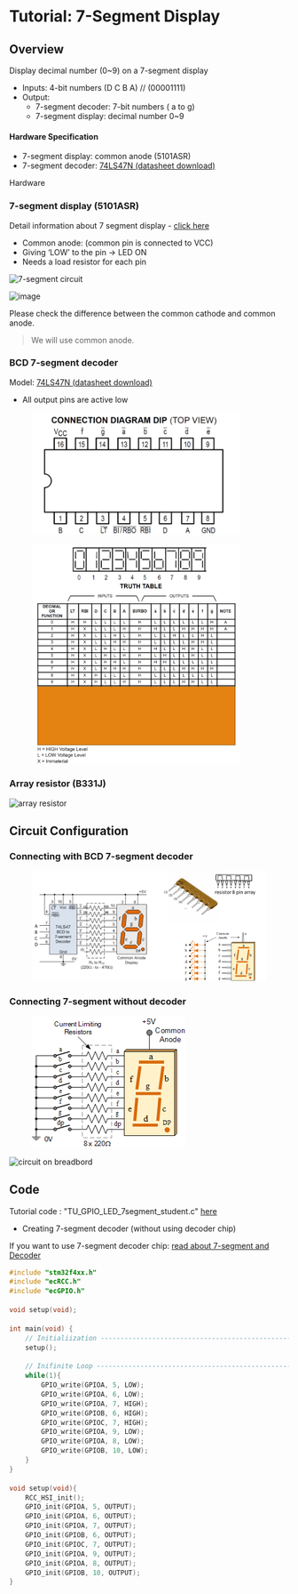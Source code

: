 # Tutorial: 7-Segment Display

##

## Overview

Display decimal number (0\~9) on a 7-segment display

* Inputs: 4-bit numbers (D C B A) // (00001111)&#x20;
* Output:&#x20;
  * 7-segment decoder: 7-bit numbers ( a to g)
  * &#x20;7-segment display: decimal number 0\~9



#### Hardware Specification&#x20;

* &#x20;7-segment display: common anode (5101ASR)
* &#x20;7-segment decoder: [74LS47N (datasheet download)](https://pdf1.alldatasheet.com/datasheet-pdf/download/5724/MOTOROLA/SN74LS47N.html)



Hardware

### 7-segment display (5101ASR)

Detail information about 7 segment display - [click here](https://www.electronics-tutorials.ws/combination/comb\_6.html)

* Common anode:  (common pin is connected to VCC)
* Giving ‘LOW’  to the pin ->  LED ON
* Needs a load resistor for each pin

![7-segment circuit](https://user-images.githubusercontent.com/91526930/192131110-2fc8e880-10ef-4034-a4a2-9de59ecd42c1.png)

![image](https://user-images.githubusercontent.com/91526930/192942501-63b87284-7c94-4863-8200-106baa02b907.png)

Please check the difference between the  common cathode and common anode.&#x20;

> We will use common anode.

###

### BCD 7-segment decoder

Model: [74LS47N (datasheet download)](https://pdf1.alldatasheet.com/datasheet-pdf/download/5724/MOTOROLA/SN74LS47N.html)

* All output pins are active low

<figure><img src="../../.gitbook/assets/image (1) (1) (1).png" alt="" width="375"><figcaption></figcaption></figure>

<figure><img src="../../.gitbook/assets/image (2).png" alt="" width="375"><figcaption></figcaption></figure>



###

### Array resistor (B331J)

![array resistor](https://user-images.githubusercontent.com/91526930/192131231-c6ae1c48-a236-43f8-9577-010ccd46eccc.png)

## Circuit Configuration

### Connecting with BCD 7-segment decoder

<figure><img src="../../.gitbook/assets/image (1).png" alt=""><figcaption></figcaption></figure>

### Connecting 7-segment without decoder

<figure><img src="../../.gitbook/assets/image.png" alt=""><figcaption></figcaption></figure>

![circuit on breadbord](https://user-images.githubusercontent.com/91526930/192194707-c62df336-9869-4de1-9d72-cb2355166989.png)



## Code

Tutorial code : "TU\_GPIO\_LED\_7segment\_student.c" [here](https://github.com/ykkimhgu/EC-student/tree/main/tutorial/tutorial-student)

* Creating 7-segment decoder  (without using decoder chip)

If you want to use 7-segment decoder chip: [ read about 7-segment and Decoder ](https://ykkim.gitbook.io/ec/stm32-m4-programming/hardware/electronic-chips#7-segment-and-decoder)

```cpp
#include "stm32f4xx.h"
#include "ecRCC.h"
#include "ecGPIO.h"

void setup(void);
	
int main(void) {	
	// Initialiization --------------------------------------------------------
	setup();
	
	// Inifinite Loop ----------------------------------------------------------
	while(1){
		GPIO_write(GPIOA, 5, LOW);
		GPIO_write(GPIOA, 6, LOW);
		GPIO_write(GPIOA, 7, HIGH);
		GPIO_write(GPIOB, 6, HIGH);
		GPIO_write(GPIOC, 7, HIGH);
		GPIO_write(GPIOA, 9, LOW);
		GPIO_write(GPIOA, 8, LOW);
		GPIO_write(GPIOB, 10, LOW);
	}
}

void setup(void){
	RCC_HSI_init();
	GPIO_init(GPIOA, 5, OUTPUT);
	GPIO_init(GPIOA, 6, OUTPUT);
	GPIO_init(GPIOA, 7, OUTPUT);
	GPIO_init(GPIOB, 6, OUTPUT);
	GPIO_init(GPIOC, 7, OUTPUT);
	GPIO_init(GPIOA, 9, OUTPUT);
	GPIO_init(GPIOA, 8, OUTPUT);
	GPIO_init(GPIOB, 10, OUTPUT);
}
```
